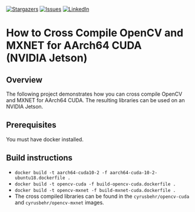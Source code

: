 [![Stargazers][stars-shield]][stars-url]
[![Issues][issues-shield]][issues-url]
[![LinkedIn][linkedin-shield]][linkedin-url]

# How to Cross Compile OpenCV and MXNET for AArch64 CUDA (NVIDIA Jetson)

## Overview
The following project demonstrates how you can cross compile OpenCV and MXNET for AArch64 CUDA. The resulting libraries can be used on an NVIDIA Jetson. 

## Prerequisites
You must have docker installed.

## Build instructions
- `docker build -t aarch64-cuda10-2 -f aarch64-cuda-10-2-ubuntu18.dockerfile .`
- `docker build -t opencv-cuda -f build-opencv-cuda.dockerfile .`
- `docker build -t opencv-mxnet -f build-mxnet-cuda.dockerfile .`
- The cross compiled libraries can be found in the `cyrusbehr/opencv-cuda` and `cyrusbehr/opencv-mxnet` images. 


<!-- MARKDOWN LINKS & IMAGES -->
<!-- https://www.markdownguide.org/basic-syntax/#reference-style-links -->
[stars-shield]: https://img.shields.io/github/stars/cyrusbehr/cuda-aarch64-cc-mxnet-opencv.svg?style=flat-square
[stars-url]: https://github.com/cyrusbehr/cuda-aarch64-cc-mxnet-opencv/stargazers
[issues-shield]: https://img.shields.io/github/issues/cyrusbehr/cuda-aarch64-cc-mxnet-opencv.svg?style=flat-square
[issues-url]: https://github.com/cyrusbehr/cuda-aarch64-cc-mxnet-opencv/issues
[linkedin-shield]: https://img.shields.io/badge/-LinkedIn-black.svg?style=flat-square&logo=linkedin&colorB=555
[linkedin-url]: https://linkedin.com/in/cyrus-behroozi/
